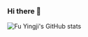 ### Hi there 👋
![Fu Yingji's GitHub stats](https://github-readme-stats.vercel.app/api?username=all-smile&show_icons=true&theme=tokyonight)
<!--
**fuyingji102/fuyingji102** is a ✨ _special_ ✨ repository because its `README.md` (this file) appears on your GitHub profile.

Here are some ideas to get you started:

- 🔭 I’m currently working on ...
- 🌱 I’m currently learning ...
- 👯 I’m looking to collaborate on ...
- 🤔 I’m looking for help with ...
- 💬 Ask me about ...
- 📫 How to reach me: ...
- 😄 Pronouns: ...
- ⚡ Fun fact: ...
-->
